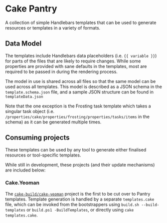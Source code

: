 # Cake Pantry

A collection of simple Handlebars templates that can be used to generate resources or templates in a variety of formats.

## Data Model

The templates include Handlebars data placeholders (i.e. `{{ variable }}`) for parts of the files that are likely to require changes. While some properties are provided with sane defaults in the templates, most are required to be passed in during the rendering process.

The model in use is shared across all files so that the same model can be used across all templates. This model is described as a JSON schema in the `template.schema.json` file, and a sample JSON structure can be found in `templateData.json`

Note that the one exception is the Frosting task template which takes a singular task object (i.e. `/properties/cake/properties/frosting/properties/tasks/items` in the schema) as it can be generated multiple times.

## Consuming projects

These templates can be used by any tool to generate either finalised resources or tool-specific templates.

While still in development, these projects (and their update mechanisms) are included below:

### Cake.Yeoman

The [`cake-build/cake-yeoman`](https://github.com/cake-build/cake-yeoman) project is the first to be cut over to Pantry templates. Template generation is handled by a separate `templates.cake` file, which can be invoked from the bootstrappers using `build.sh --build-templates` or `build.ps1 -BuildTemplates`, or directly using `cake templates.cake`.